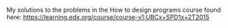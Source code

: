 My solutions to the problems in the How to design programs course found here: https://learning.edx.org/course/course-v1:UBCx+SPD1x+2T2015